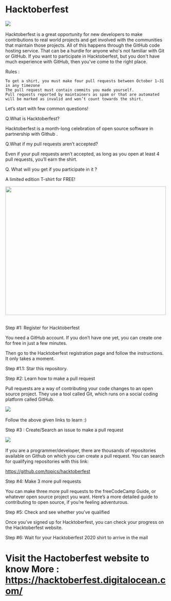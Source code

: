 # Hacktoberfest
<img src="https://cdn.devdojo.com/episode/images/September2020/hacktoberfest-2020.jpg">&nbsp;&nbsp;

Hacktoberfest is a great opportunity for new developers to make contributions to real  world projects and get involved with the communities that maintain those  projects. All of this      happens through the GitHub code hosting service.  That can be a hurdle for anyone who's not familiar with Git or GitHub. If you want to participate in Hacktoberfest, but you don't have much experience with GitHub, then you've come to the right place.

Rules :

    To get a shirt, you must make four pull requests between October 1–31 in any timezone
    The pull request must contain commits you made yourself.
    Pull requests reported by maintainers as spam or that are automated will be marked as invalid and won’t count towards the shirt.

Let’s start with few common questions!

Q.What is Hacktoberfest?

Hacktoberfest is a month-long celebration of open source software in partnership with Github .

Q.What if my pull requests aren’t accepted?

Even if your pull requests aren’t accepted, as long as you open at least 4 pull requests, you’ll earn the shirt.

Q. What will you get if you participate in it ?

A limited edition T-shirt for FREE!

<img src="https://www.pngitem.com/pimgs/m/114-1140553_hacktoberfest-t-shirt-2019-hd-png-download.png" width="500" height="400">&nbsp;&nbsp;

Step #1: Register for Hacktoberfest

You need a GitHub account. If you don’t have one yet, you can create one for free in just a few minutes.

Then go to the Hacktoberfest registration page and follow the instructions. It only takes a moment.

Step #1.1: Star this repository.

Step #2: Learn how to make a pull request

Pull requests are a way of contributing your code changes to an open source project. They use a tool called Git, which runs on a social coding platform called GitHub.


<img src="https://assets.digitalocean.com/articles/hfestfirstpr-clone.gif">&nbsp;&nbsp;


Follow the above given links to learn :)

Step #3 : Create/Search an issue to make a pull request


<img src="https://assets.digitalocean.com/articles/hfestfirstpr-pr.gif">&nbsp;&nbsp;

If you are a programmer/developer, there are thousands of repositories available on Github on which you can create a pull request.  You can search for qualifying repositories with this link:

https://github.com/topics/hacktoberfest

Step #4: Make 3 more pull requests

You can make three more pull requests to the freeCodeCamp Guide, or whatever open source project you want. Here’s a more detailed guide to contributing to open source, if you’re feeling adventurous.

Step #5: Check and see whether you’ve qualified

Once you’ve signed up for Hacktoberfest, you can check your progress on the Hacktoberfest website.

Step #6: Wait for your Hacktoberfest 2020 shirt to arrive in the mail

# Visit the Hactoberfest website to know More : https://hacktoberfest.digitalocean.com/

